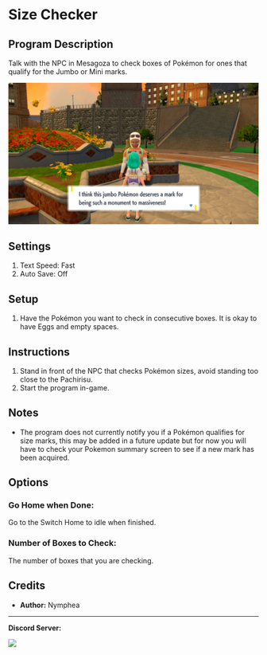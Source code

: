 # Size Checker

## Program Description

Talk with the NPC in Mesagoza to check boxes of Pokémon for ones that qualify for the Jumbo or Mini marks.

<img src="images/SizeCheckerJumbo.png">

## Settings

1. Text Speed: Fast
2. Auto Save: Off

## Setup

1. Have the Pokémon you want to check in consecutive boxes. It is okay to have Eggs and empty spaces.

## Instructions

1. Stand in front of the NPC that checks Pokémon sizes, avoid standing too close to the Pachirisu.
2. Start the program in-game.

## Notes
- The program does not currently notify you if a Pokémon qualifies for size marks, this may be added in a future update but for now you will have to check your Pokemon summary screen to see if a new mark has been acquired.

## Options

### Go Home when Done:

Go to the Switch Home to idle when finished.

### Number of Boxes to Check:

The number of boxes that you are checking.

## Credits

- **Author:** Nymphea


<hr>

**Discord Server:** 

[<img src="https://canary.discordapp.com/api/guilds/695809740428673034/widget.png?style=banner2">](https://discord.gg/cQ4gWxN)

